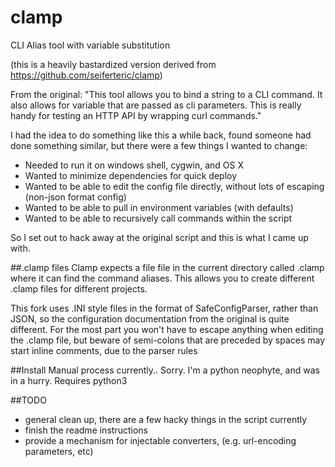 # clamp
CLI Alias tool with variable substitution

(this is a heavily bastardized version derived from https://github.com/seiferteric/clamp)

From the original: "This tool allows you to bind a string to a CLI command. It also allows for variable that are passed as cli parameters. This is really handy for testing an HTTP API by wrapping curl commands."

I had the idea to do something like this a while back, found someone had done something similar, but there were a few things I wanted to change:

- Needed to run it on windows shell, cygwin, and OS X
- Wanted to minimize dependencies for quick deploy
- Wanted to be able to edit the config file directly, without lots of escaping (non-json format config)
- Wanted to be able to pull in environment variables (with defaults)
- Wanted to be able to recursively call commands within the script

So I set out to hack away at the original script and this is what I came up with.


##.clamp files
Clamp expects a file file in the current directory called .clamp where it can find the command aliases. This allows you to create different .clamp files for different projects.

This fork uses .INI style files in the format of SafeConfigParser, rather than JSON, so the configuration documentation from the original is quite different.  For the most part you won't have to escape anything when editing the .clamp file, but beware of semi-colons that are preceded by spaces may start inline comments, due to the parser rules

##Install
Manual process currently.. Sorry.  I'm a python neophyte, and was in a hurry.
Requires python3

##TODO
- general clean up, there are a few hacky things in the script currently
- finish the readme instructions
- provide a mechanism for injectable converters, (e.g. url-encoding parameters, etc)
